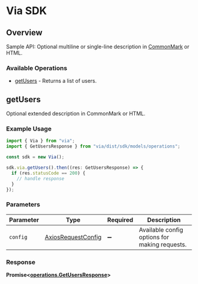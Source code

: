 # Via SDK


## Overview

Sample API: Optional multiline or single-line description in [CommonMark](http://commonmark.org/help/) or HTML.

### Available Operations

* [getUsers](#getusers) - Returns a list of users.

## getUsers

Optional extended description in CommonMark or HTML.

### Example Usage

```typescript
import { Via } from "via";
import { GetUsersResponse } from "via/dist/sdk/models/operations";

const sdk = new Via();

sdk.via.getUsers().then((res: GetUsersResponse) => {
  if (res.statusCode == 200) {
    // handle response
  }
});
```

### Parameters

| Parameter                                                    | Type                                                         | Required                                                     | Description                                                  |
| ------------------------------------------------------------ | ------------------------------------------------------------ | ------------------------------------------------------------ | ------------------------------------------------------------ |
| `config`                                                     | [AxiosRequestConfig](https://axios-http.com/docs/req_config) | :heavy_minus_sign:                                           | Available config options for making requests.                |


### Response

**Promise<[operations.GetUsersResponse](../../models/operations/getusersresponse.md)>**

